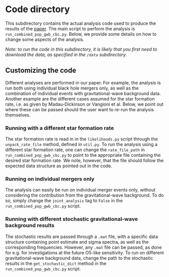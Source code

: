 # Code directory

This subdirectory contains the actual analysis code used to produce the results of the [paper](https://arxiv.org/abs/2310.17625). The main script
to perform the analysis is `run_combined_pop_gwb_cbc.py`. Below, we provide some details on how to change some aspects of
the analysis.

*Note: to run the code in this subdirectory, it is likely that you first need to download the data,
as specified in the `/data` subdirectory.*

## Customizing the code

Different analyses are performed in our paper. For example, the analysis is run both using individual black hole
mergers only, as well as the combination of individual events with gravitational-wave background data. Another
example are the different cases assumed for the star formation rate, i.e. as given by Madau-Dickinson or Vangioni et al. 
Below, we point out where these can be passed should the user want to re-run the analysis themselves.

### Running with a different star formation rate

The star formation rate is read in in the `likelihoods.py` script through the `unpack_rate_file` method, defined in `util.py`.
To run the analysis using a different star formation rate, one can change the `rate_file_path` in `run_combined_pop_gwb_cbc.py`
to point to the appropriate file containing the desired star formation rate. We note, however, that the file should follow the
expected data structure as pointed out in the code.

### Running on individual mergers only

The analysis can easily be run on individual merger events only, without considering the contribution from the gravitational-wave
background. To do so, simply change the `joint_analysis` tag to `False` in the `run_combined_pop_gwb_cbc.py` script.

### Running with different stochastic gravitational-wave background results

The stochastic results are passed through a `.mat` file, with a specific data structure containing point estimate and sigma spectra, as
well as the corresponding frequencies. However, any `.mat` file can be passed, as done for e.g. for investigations at the future O5-like
sensitivity. To run on different gravitational-wave background data, change the path to the stochastic results in the `get_stochastic_dict`
method in the `run_combined_pop_gwb_cbc.py` script.
